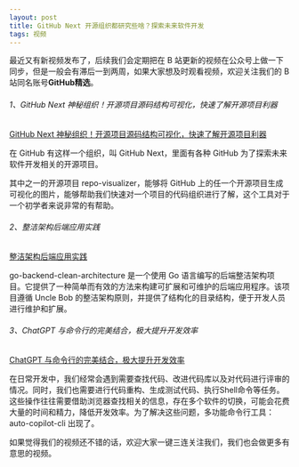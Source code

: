```yaml
---
layout: post
title: GitHub Next 开源组织都研究些啥？探索未来软件开发
tags: 视频
---
```


最近又有新视频发布了，后续我们会定期把在 B 站更新的视频在公众号上做一下同步，但是一般会有滞后一到两周，如果大家想及时观看视频，欢迎关注我们的 B 站同名账号**GitHub精选**。

######  1、GitHub Next 神秘组织！开源项目源码结构可视化，快速了解开源项目利器

[GitHub Next 神秘组织！开源项目源码结构可视化，快速了解开源项目利器](https://www.bilibili.com/video/BV13k4y157cE/)

在 GitHub 有这样一个组织，叫 GitHub Next，里面有各种 GitHub 为了探索未来软件开发相关的开源项目。

其中之一的开源项目 repo-visualizer，能够将 GitHub 上的任一个开源项目生成可视化的图片，能够帮助我们快速对一个项目的代码组织进行了解，这个工具对于一个初学者来说非常的有帮助。

###### 2、整洁架构后端应用实践

[整洁架构后端应用实践](https://www.bilibili.com/video/BV1Jk4y1K7f8/)

go-backend-clean-architecture 是一个使用 Go 语言编写的后端整洁架构项目。它提供了一种简单而有效的方法来构建可扩展和可维护的后端应用程序。该项目遵循 Uncle Bob 的整洁架构原则，并提供了结构化的目录结构，便于开发人员进行维护和扩展。

###### 3、ChatGPT 与命令行的完美结合，极大提升开发效率

[ChatGPT 与命令行的完美结合，极大提升开发效率](https://www.bilibili.com/video/BV1FV411T7aw/)

在日常开发中，我们经常会遇到需要查找代码、改进代码库以及对代码进行评审的情况。同时，我们也需要进行代码重构、生成测试代码、执行Shell命令等任务。这些操作往往需要借助浏览器查找相关的信息，存在多个软件的切换，可能会花费大量的时间和精力，降低开发效率。为了解决这些问题，多功能命令行工具：auto-copilot-cli 出现了。

如果觉得我们的视频还不错的话，欢迎大家一键三连关注我们，我们也会做更多有意思的视频。
